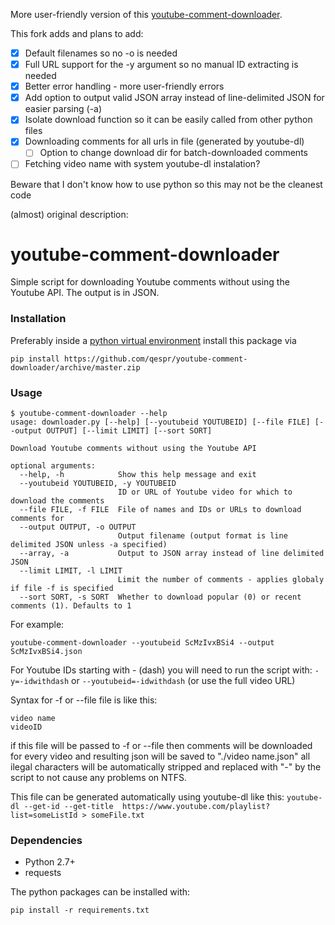 More user-friendly version of this [youtube-comment-downloader](https://github.com/egbertbouman/youtube-comment-downloader). 

This fork adds and plans to add:

- [x] Default filenames so no -o is needed
- [x] Full URL support for the -y argument so no manual ID extracting is needed
- [x] Better error handling - more user-friendly errors
- [x] Add option to output valid JSON array instead of line-delimited JSON for easier parsing (-a)
- [x] Isolate download function so it can be easily called from other python files
- [x] Downloading comments for all urls in file (generated by youtube-dl)
  - [ ] Option to change download dir for batch-downloaded comments
- [ ] Fetching video name with system youtube-dl instalation?

Beware that I don't know how to use python so this may not be the cleanest code

(almost) original description:

# youtube-comment-downloader

Simple script for downloading Youtube comments without using the Youtube API. The output is in JSON.

### Installation

Preferably inside a [python virtual environment](https://virtualenv.pypa.io/en/latest/) install this package via

```
pip install https://github.com/qespr/youtube-comment-downloader/archive/master.zip
```

### Usage

```
$ youtube-comment-downloader --help
usage: downloader.py [--help] [--youtubeid YOUTUBEID] [--file FILE] [--output OUTPUT] [--limit LIMIT] [--sort SORT]

Download Youtube comments without using the Youtube API

optional arguments:
  --help, -h            Show this help message and exit
  --youtubeid YOUTUBEID, -y YOUTUBEID
                        ID or URL of Youtube video for which to download the comments
  --file FILE, -f FILE  File of names and IDs or URLs to download comments for
  --output OUTPUT, -o OUTPUT
                        Output filename (output format is line delimited JSON unless -a specified)
  --array, -a           Output to JSON array instead of line delimited JSON
  --limit LIMIT, -l LIMIT
                        Limit the number of comments - applies globaly if file -f is specified
  --sort SORT, -s SORT  Whether to download popular (0) or recent comments (1). Defaults to 1
```

For example:

```
youtube-comment-downloader --youtubeid ScMzIvxBSi4 --output ScMzIvxBSi4.json
```

For Youtube IDs starting with - (dash) you will need to run the script with:
`-y=-idwithdash` or `--youtubeid=-idwithdash`
(or use the full video URL)

Syntax for -f or --file file is like this:

```
video name
videoID
```

if this file will be passed to -f or --file then comments will be downloaded for every video and resulting json will be saved to "./video name.json" all ilegal characters will
be automatically stripped and replaced with "-" by the script to not cause any problems on NTFS.

This file can be generated automatically using youtube-dl like this:
`youtube-dl --get-id --get-title  https://www.youtube.com/playlist?list=someListId > someFile.txt`

### Dependencies

* Python 2.7+
* requests

The python packages can be installed with:

    pip install -r requirements.txt
